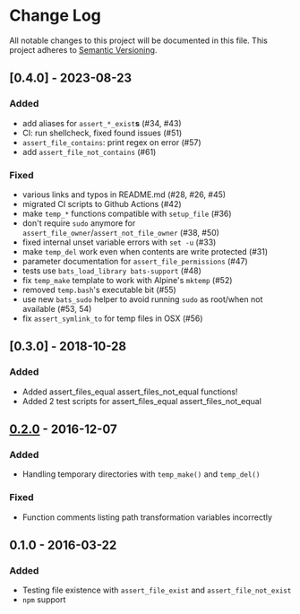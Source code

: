 # Change Log

All notable changes to this project will be documented in this file.
This project adheres to [Semantic Versioning](http://semver.org/).

## [0.4.0] - 2023-08-23

### Added

- add aliases for `assert_*_exist`**s** (#34, #43)
- CI: run shellcheck, fixed found issues (#51)
- `assert_file_contains`: print regex on error (#57)
- add `assert_file_not_contains` (#61)

### Fixed

- various links and typos in README.md (#28, #26, #45)
- migrated CI scripts to Github Actions (#42)
- make `temp_*` functions compatible with `setup_file` (#36)
- don't require `sudo` anymore for `assert_file_owner`/`assert_not_file_owner` (#38, #50)
- fixed internal unset variable errors with `set -u` (#33)
- make `temp_del` work even when contents are write protected (#31)
- parameter documentation for `assert_file_permissions` (#47)
- tests use `bats_load_library bats-support` (#48) 
- fix `temp_make` template to work with Alpine's `mktemp` (#52)
- removed `temp.bash`'s executable bit (#55)
- use new `bats_sudo` helper to avoid running `sudo` as root/when not available (#53, 54)
- fix `assert_symlink_to` for temp files in OSX (#56)

## [0.3.0] - 2018-10-28

### Added

- Added assert_files_equal assert_files_not_equal functions!
- Added 2 test scripts for assert_files_equal assert_files_not_equal


## [0.2.0] - 2016-12-07

### Added

- Handling temporary directories with `temp_make()` and `temp_del()`

### Fixed

- Function comments listing path transformation variables incorrectly


## 0.1.0 - 2016-03-22

### Added

- Testing file existence with `assert_file_exist` and
  `assert_file_not_exist`
- `npm` support


[0.2.0]: https://github.com/bats-core/bats-file/compare/v0.1.0...v0.2.0
